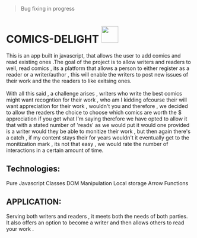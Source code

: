 > Bug fixing in progress
# COMICS-DELIGHT <img src='https://img.icons8.com/?size=512&id=ThjfS7nLQNeS&format=png' width='45px' height='45px'>

This is an  app built in javascript, that allows the user to add comics and read existing ones .The goal of the project is to allow writers and readers to well, read comics , its a platform that allows a person to either register as a reader or a writer/author , this will enable the writers to post new issues of their work and the the readers to like exitsing ones.<br>
</br>
With all this said , a challenge arises , writers who write the best comics might want recogntion for their work , who am I kidding ofcourse their will want appreciation for their work , wouldn't you and therefore , we decided to allow the readers the choice to choose which comics are worth the $ appreciation if you get what I'm saying therefore we have opted to allow it that with a stated number of 'reads' as we would put it would one provided is a writer would they be able to monitize their work , but then again there's a catch , if my content stays their for years wouldn't it eventually get to the monitization mark , its not that easy , we would rate the number of interactions in a certain amount of time.

## Technologies:
Pure Javascript
Classes
DOM Manipulation
Local storage
Arrow Functions

## APPLICATION:
Serving both writers and readers , it meets both the needs of both parties.</br>
It also offers an option to become a writer and then allows others to read your work .
